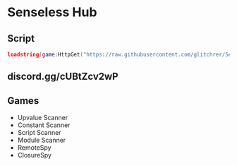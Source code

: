 # Senseless Hub

## Script
```lua
loadstring(game:HttpGet("https://raw.githubusercontent.com/glitchrer/Senseless-Hub/main/Loader.lua"))()
```

## discord.gg/cUBtZcv2wP

## Games
 * Upvalue Scanner
 * Constant Scanner
 * Script Scanner
 * Module Scanner
 * RemoteSpy
 * ClosureSpy
